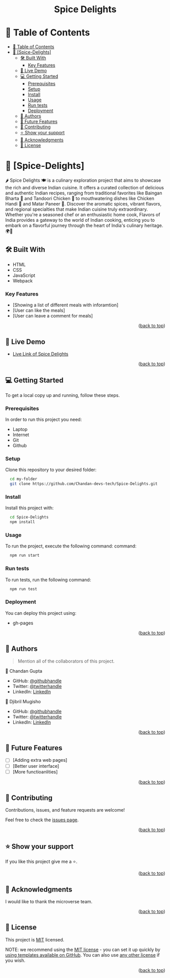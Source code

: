 <a name="readme-top"></a>

<div align="center">

  <h1><b>Spice Delights</b></h1>

</div>

<!-- TABLE OF CONTENTS -->

# 📗 Table of Contents

- [📗 Table of Contents](#-table-of-contents)
- [📖 \[Spice-Delights\] ](#-spice-delights-)
  - [🛠 Built With ](#-built-with-)
    - [Key Features ](#key-features-)
  - [🚀 Live Demo ](#-live-demo-)
  - [💻 Getting Started ](#-getting-started-)
    - [Prerequisites](#prerequisites)
    - [Setup](#setup)
    - [Install](#install)
    - [Usage](#usage)
    - [Run tests](#run-tests)
    - [Deployment](#deployment)
  - [👥 Authors ](#-authors-)
  - [🔭 Future Features ](#-future-features-)
  - [🤝 Contributing ](#-contributing-)
  - [⭐️ Show your support ](#️-show-your-support-)
  - [🙏 Acknowledgments ](#-acknowledgments-)
  - [📝 License ](#-license-)

<!-- PROJECT DESCRIPTION -->

# 📖 [Spice-Delights] <a name="about-project"></a>

🌶️ Spice Delights 🍽️ is a culinary exploration project that aims to showcase the rich and diverse Indian cuisine. It offers a curated collection of delicious and authentic Indian recipes, ranging from traditional favorites like Baingan Bharta 🍆 and Tandoori Chicken 🍗 to mouthwatering dishes like Chicken Handi 🍛 and Matar Paneer 🧀. Discover the aromatic spices, vibrant flavors, and regional specialties that make Indian cuisine truly extraordinary. Whether you're a seasoned chef or an enthusiastic home cook, Flavors of India provides a gateway to the world of Indian cooking, enticing you to embark on a flavorful journey through the heart of India's culinary heritage. 🌍🥘

## 🛠 Built With <a name="built-with"></a>
- HTML
- CSS
- JavaScript
- Webpack
<!-- Features -->

### Key Features <a name="key-features"></a>

- [Showing a list of different meals with inforamtion]
- [User can like the meals]
- [User can leave a comment for meals]

<p align="right">(<a href="#readme-top">back to top</a>)</p>

<!-- LIVE DEMO -->

## 🚀 Live Demo <a name="live-demo"></a>

- [Live Link of Spice Delights](https://chandan-devs-tech.github.io/Spice-Delights/)

<p align="right">(<a href="#readme-top">back to top</a>)</p>

<!-- GETTING STARTED -->

## 💻 Getting Started <a name="getting-started"></a>

To get a local copy up and running, follow these steps.

### Prerequisites

In order to run this project you need:
- Laptop
- Internet
- Git
- Github
### Setup

Clone this repository to your desired folder:

```sh
  cd my-folder
  git clone https://github.com/Chandan-devs-tech/Spice-Delights.git
```
### Install

Install this project with:

```sh
  cd Spice-Delights
  npm install
```
### Usage

To run the project, execute the following command:
 command:

```sh
  npm run start
```
### Run tests

To run tests, run the following command:

```sh
  npm run test
```
### Deployment

You can deploy this project using:

- gh-pages

<p align="right">(<a href="#readme-top">back to top</a>)</p>

<!-- AUTHORS -->

## 👥 Authors <a name="authors"></a>

> Mention all of the collaborators of this project.

👤 Chandan Gupta

- GitHub: [@githubhandle](https://github.com/Chandan-devs-tech)
- Twitter: [@twitterhandle](https://twitter.com/ChandanGuptaDev)
- LinkedIn: [LinkedIn](https://www.linkedin.com/in/chandangupta-devs/)

👤 Djibril Mugisho

- GitHub: [@githubhandle](https://github.com/DjibrilM)
- Twitter: [@twitterhandle](https://twitter.com/DjibrilMugisho)
- LinkedIn: [LinkedIn](https://www.linkedin.com/in/djibril-mugisho-509042241/)

<p align="right">(<a href="#readme-top">back to top</a>)</p>

<!-- FUTURE FEATURES -->

## 🔭 Future Features <a name="future-features"></a>

- [ ] [Adding extra web pages]
- [ ] [Better user interface]
- [ ] [More functioanlities]

<p align="right">(<a href="#readme-top">back to top</a>)</p>

<!-- CONTRIBUTING -->

## 🤝 Contributing <a name="contributing"></a>

Contributions, issues, and feature requests are welcome!

Feel free to check the [issues page](https://github.com/Chandan-devs-tech/Spice-Delights/issues).

<p align="right">(<a href="#readme-top">back to top</a>)</p>

<!-- SUPPORT -->

## ⭐️ Show your support <a name="support"></a>

If you like this project give me a ⭐️.

<p align="right">(<a href="#readme-top">back to top</a>)</p>

<!-- ACKNOWLEDGEMENTS -->

## 🙏 Acknowledgments <a name="acknowledgements"></a>

I would like to thank the microverse team.

<p align="right">(<a href="#readme-top">back to top</a>)</p>

<!-- LICENSE -->

## 📝 License <a name="license"></a>

This project is [MIT](https://github.com/Chandan-devs-tech/Spice-Delights/blob/Development/MIT.md) licensed.

NOTE: we recommend using the [MIT license](https://choosealicense.com/licenses/mit/) - you can set it up quickly by [using templates available on GitHub](https://docs.github.com/en/communities/setting-up-your-project-for-healthy-contributions/adding-a-license-to-a-repository). You can also use [any other license](https://choosealicense.com/licenses/) if you wish.

<p align="right">(<a href="#readme-top">back to top</a>)</p>